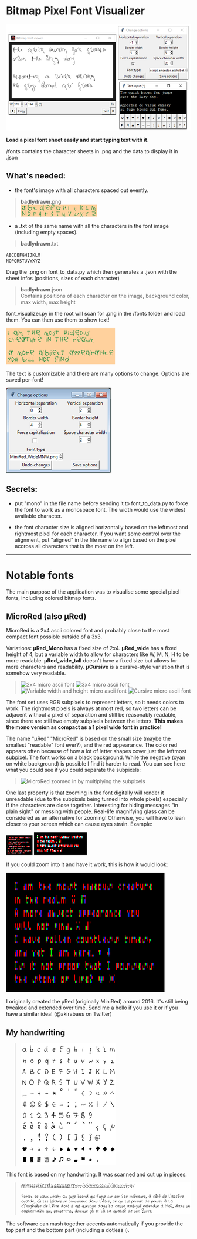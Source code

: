 # Bitmap Pixel Font Visualizer

![Screenshot of the program at 04-12-19](images/readme/program_screenshot_04-12-19.png)

**Load a pixel font sheet easily and start typing text with it.**

/fonts contains the character sheets in .png and the data to display it in .json

## What's needed:

- the font's image with all characters spaced out evently.

>**badlydrawn**.png  
![Badly drawn pixel font](fonts/badlydrawn.png)

- a .txt of the same name with all the characters in the font image (including empty spaces).

>**badlydrawn**.txt  
~~~~
ABCDEFGHIJKLM  
NOPQRSTUVWXYZ  
~~~~

Drag the .png on font_to_data.py which then generates a .json with the sheet infos (positions, sizes of each character)

>**badlydrawn**.json  
Contains positions of each character on the image, background color, max width, max height

font_visualizer.py in the root will scan for .png in the /fonts folder and load them. You can then use them to show text!

![Badly drawn text using the pixel font](images/readme/hideous_drawn.png)

The text is customizable and there are many options to change. Options are saved per-font!

![Visual of the options window](images/readme/optionswindow_screenshot.png)


## Secrets: 

- put "mono" in the file name before sending it to font_to_data.py to force the font to work as a  monospace font. The width would use the widest available character.

- the font character size is aligned horizontally based on the leftmost and rightmost pixel for each character. If you want some control over the alignment, put "aligned" in the file name to align based on the pixel accross all characters that is the most on the left.

----

# Notable fonts

The main purpose of the application was to visualise some special pixel fonts, including colored bitmap fonts.

## **MicroRed** (also µRed)

MicroRed is a 2x4 ascii colored font and probably close to the most compact font possible outside of a 3x3.

Variations: **µRed_Mono** has a fixed size of 2x4. **µRed_wide** has a fixed height of 4, but a variable width to allow for characters like W, M, N, H to be more readable. **µRed_wide_tall** doesn't have a fixed size but allows for more characters and readability. **µCursive** is a cursive-style variation that is somehow very readable.

>![2x4 micro ascii font](images/readme/µRed_mono.png) ![3x4 micro ascii font](images/readme/µRed_wide.png) ![Variable width and height micro ascii font](images/readme/µRed_wide_tall.png) ![Cursive micro ascii font](images/readme/µCursive.png)

The font set uses RGB subpixels to represent letters, so it needs colors to work. The rightmost pixels is always at most red, so two letters can be adjacent without a pixel of separation and still be reasonably readable, since there are still two empty subpixels between the letters. **This makes the mono version as compact as a 1 pixel wide font in practice!**

The name "µRed" "MicroRed" is based on the small size (maybe the smallest "readable" font ever?), and the red appearance. The color red appears often  because of how a lot of letter shapes cover just the leftmost subpixel. The font works on a black background. While the negative (cyan on white background) is possible I find it harder to read. You can see here what you could see if you could separate the subpixels:

>![MicroRed zoomed in by multiplying the subpixels](images/readme/µRed_wide.fullpixels_full_color.png)

One last property is that zooming in the font digitally will render it unreadable (due to the subpixels being turned into whole pixels) especially if the characters are close together. Interesting for hiding messages "in plain sight" or messing with people. Real-life magnifying glass can be considered as an alternative for zooming! Otherwise, you will have to lean closer to your screen which can cause eyes strain. Example:

![Example of output text](images/readme/hideous_screenshot.png) ![Example of digitally zoomed text (X2)](images/readme/hideous_zoomed.png)

If you could zoom into it and have it work, this is how it would look:

![Text zoomed in by multiplying the subpixels](images/readme/hideous_screenshot.fullpixels_full_color.png)

I originally created the µRed (originally MiniRed) around 2016. It's still being tweaked and extended over time. Send me a hello if you use it or if you have a similar idea! (@akirabaes on Twitter)

## **My handwriting**

>![Font of my handwriting](fonts/my_handwriting_black.png) 

This font is based on my handwriting. It was scanned and cut up in pieces. 

>![Showing off the accents capabilities](images/readme/accents_showoff.png)

The software can mash together accents automatically if you provide the top part and the bottom part (including a dotless ı).

